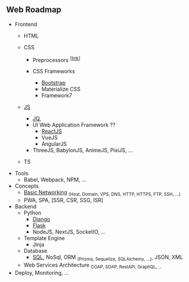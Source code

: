 <!--I IMPORT THIS FROM ANOTHER REPOSITORY OF MINE: wen-instructor -->
<!--Also this was originaly in my py-instructor repository -->

## Web Roadmap
- Frontend
  - HTML
  - CSS

    - Preprocessors <sup>[[link](https://www.lambdatest.com/blog/css-preprocessors-sass-vs-less-vs-stylus-with-examples/)]</sup>

    - CSS Frameworks
      - [Bootstrap](bootstrap/alert.html)
      - Materialize CSS
      - Framework7
  - [JS](javascript/README.md) 
    - [JQ](jquery/README.md),
    - UI Web Application Framework ??
      - [ReactJS](js-frameworks/reactjs/README.md)
      - VueJS
      - AngularJS
    - ThreeJS, BabylonJS, AnimeJS, PixiJS, ... 
  - TS
- Tools
  - Babel, Webpack, NPM, ...
- Concepts
  - [Basic Networking](../network/README.md) <sub>(Host, Domain, VPS, DNS, HTTP, HTTPS, FTP, SSH, ...)</sub>
  - PWA, SPA, [SSR, CSR, SSG, ISR]
- Backend
  - Python
    - [Django](../python/modules/django/README.md)
    - [Flask](../python/modules/flask/README.md)
    - NodeJS, NextJS, SocketIO, ...
  - Template Engine
    - Jinja
  - Database
    - [SQL](../sql/README.md), NoSql, ORM <sub>(Prisma, Sequelize, SQLAlchemy, ...)</sub>, JSON, XML
  - Web Services Architecture <sub>COAP, SOAP, RestAPI, GraphQL, ...</sub>
- Deploy, Monitoring, ...